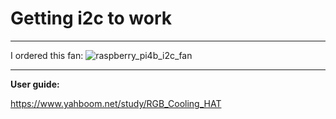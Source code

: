 # Getting i2c to work

---

I ordered this fan:
![raspberry_pi4b_i2c_fan](https://user-images.githubusercontent.com/2100258/118561553-282d2c00-b739-11eb-8efe-d46ad82765a2.jpg)

---

**User guide:**

https://www.yahboom.net/study/RGB_Cooling_HAT
